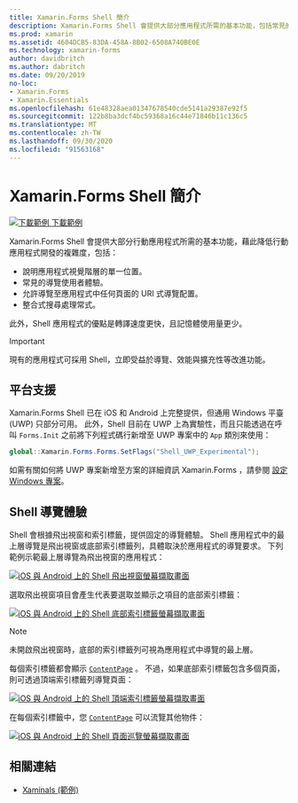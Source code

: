 ```yaml
---
title: Xamarin.Forms Shell 簡介
description: Xamarin.Forms Shell 會提供大部分應用程式所需的基本功能，包括常見的導覽使用者體驗、以 URI 為基礎的導覽配置，以及整合式搜尋處理常式。
ms.prod: xamarin
ms.assetid: 4604DCB5-83DA-458A-8B02-6508A740BE0E
ms.technology: xamarin-forms
author: davidbritch
ms.author: dabritch
ms.date: 09/20/2019
no-loc:
- Xamarin.Forms
- Xamarin.Essentials
ms.openlocfilehash: 61e48328aea01347678540cde5141a29387e92f5
ms.sourcegitcommit: 122b8ba3dcf4bc59368a16c44e71846b11c136c5
ms.translationtype: MT
ms.contentlocale: zh-TW
ms.lasthandoff: 09/30/2020
ms.locfileid: "91563168"
---
```

# <a name="no-locxamarinforms-shell-introduction"></a>Xamarin.Forms Shell 簡介

[![下載範例](~/media/shared/download.png) 下載範例](https://docs.microsoft.com/samples/xamarin/xamarin-forms-samples/userinterface-xaminals/)

Xamarin.Forms Shell 會提供大部分行動應用程式所需的基本功能，藉此降低行動應用程式開發的複雜度，包括：

- 說明應用程式視覺階層的單一位置。
- 常見的導覽使用者體驗。
- 允許導覽至應用程式中任何頁面的 URI 式導覽配置。
- 整合式搜尋處理常式。

此外，Shell 應用程式的優點是轉譯速度更快，且記憶體使用量更少。

> [!IMPORTANT]
> 現有的應用程式可採用 Shell，立即受益於導覽、效能與擴充性等改進功能。

## <a name="platform-support"></a>平台支援

Xamarin.Forms Shell 已在 iOS 和 Android 上完整提供，但通用 Windows 平臺 (UWP) 只部分可用。 此外，Shell 目前在 UWP 上為實驗性，而且只能透過在呼叫 `Forms.Init` 之前將下列程式碼行新增至 UWP 專案中的 `App` 類別來使用：

```csharp
global::Xamarin.Forms.Forms.SetFlags("Shell_UWP_Experimental");
```

如需有關如何將 UWP 專案新增至方案的詳細資訊 Xamarin.Forms ，請參閱 [設定 Windows 專案](~/xamarin-forms/platform/windows/installation/index.md)。

## <a name="shell-navigation-experience"></a>Shell 導覽體驗

Shell 會根據飛出視窗和索引標籤，提供固定的導覽體驗。 Shell 應用程式中的最上層導覽是飛出視窗或底部索引標籤列，具體取決於應用程式的導覽要求。 下列範例示範最上層導覽為飛出視窗的應用程式：

[![iOS 與 Android 上的 Shell 飛出視窗螢幕擷取畫面](introduction-images/flyout.png "Shell 飛出視窗")](introduction-images/flyout-large.png#lightbox "Shell 飛出視窗")

選取飛出視窗項目會產生代表要選取並顯示之項目的底部索引標籤：

[![iOS 與 Android 上的 Shell 底部索引標籤螢幕擷取畫面](introduction-images/monkeys.png "Shell 底部索引標籤")](introduction-images/monkeys-large.png#lightbox "Shell 底部索引標籤")

> [!NOTE]
> 未開啟飛出視窗時，底部的索引標籤列可視為應用程式中導覽的最上層。

每個索引標籤都會顯示 [`ContentPage`](xref:Xamarin.Forms.ContentPage) 。 不過，如果底部索引標籤包含多個頁面，則可透過頂端索引標籤列導覽頁面：

[![iOS 與 Android 上的 Shell 頂端索引標籤螢幕擷取畫面](introduction-images/cats.png "Shell 頂端索引標籤")](introduction-images/cats-large.png#lightbox "Shell 頂端索引標籤")

在每個索引標籤中，您 [`ContentPage`](xref:Xamarin.Forms.ContentPage) 可以流覽其他物件：

[![iOS 與 Android 上的 Shell 頁面巡覽螢幕擷取畫面](introduction-images/cat-details.png "Shell 應用程式導覽")](introduction-images/cat-details-large.png#lightbox "Shell 應用程式導覽")

## <a name="related-links"></a>相關連結

- [Xaminals (範例)](/samples/xamarin/xamarin-forms-samples/userinterface-xaminals/)